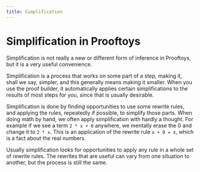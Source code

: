 ```yaml
---
title: Simplification
---
```


# Simplification in Prooftoys

Simplification is not really a new or different form of inference in
Prooftoys, but it is a very useful convenience.

Simplification is a process that works on some part of a step, making
it, shall we say, simpler, and this generally means making it smaller.
When you use the proof builder, it automatically applies certain
simplifications to the results of most steps for you, since that is
usually desirable.

Simplification is done by finding opportunities to use some rewrite
rules, and applying the rules, repeatedly if possible, to simplify
those parts.  When doing math by hand, we often apply simplification
with hardly a thought.  For example if we see a term `2 * x + 0`
anywhere, we mentally erase the 0 and change it to `2 * x`.  This is
an application of the rewrite rule `x + 0 = x`, which is a fact about
the real numbers.

Usually simplification looks for opportunities to apply any rule in a
whole set of rewrite rules.  The rewrites that are useful can vary
from one situation to another, but the process is still the same.
